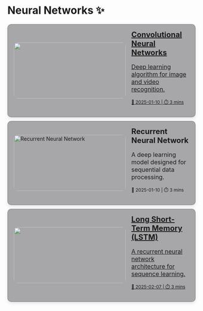 # Neural Networks ✨ 

<div style="display: flex; flex-direction: column; gap: 10px;">

<!-- Convolutional Neural Network -->
<a href="convolutional-neural-network" style="padding: 0 2px 0 16px; background-color: rgba(39, 39, 43, 0.4); border: 1px solid rgba(76, 76, 82, 0.4); border-radius: 10px; box-shadow: 0 4px 8px rgba(0,0,0,0.1); overflow: hidden; transition: transform 0.2s; display: flex; align-items: center;">
  <img src="https://t3.ftcdn.net/jpg/02/61/57/66/360_F_261576629_qbzv83cBaYxMjBCTtY85cHyTK2GFRvk7.jpg" alt="" style="width: 300px; height: 150px; object-fit: cover; border-radius: 10px;" />
  <div style="padding: 15px;">
    <h2 style="margin: 0; font-size: 20px;">Convolutional Neural Networks</h2>
    <p style="font-size: 16px;">Deep learning algorithm for image and video recognition.</p>
    <p style="font-size: 12px;">📅 2025-01-10 | ⏱️ 3 mins</p>
  </div>
</a>

<!-- recurrent neural network -->
<a href="recurrent-neural-network" style="padding: 0 2px 0 16px; background-color: rgba(39, 39, 43, 0.4); border: 1px solid rgba(76, 76, 82, 0.4); border-radius: 10px; box-shadow: 0 4px 8px rgba(0,0,0,0.1); overflow: hidden; transition: transform 0.2s; display: flex; align-items: center; text-decoration: none; color: inherit;">
  <img src="https://upload.wikimedia.org/wikipedia/commons/thumb/b/b5/Recurrent_neural_network_unfold.svg/512px-Recurrent_neural_network_unfold.svg.png" alt="Recurrent Neural Network" style="width: 300px; height: 150px; object-fit: cover; border-radius: 10px;" /> 
  <div style="padding: 15px;">
    <h2 style="margin: 0; font-size: 20px;">Recurrent Neural Network</h2>
    <p style="font-size: 16px;">A deep learning model designed for sequential data processing.</p>
    <p style="font-size: 12px;">📅 2025-01-10 | ⏱️ 3 mins</p>
  </div>
</a>
  <!-- long short term memory -->
<a href="long-short-term-memory" style="padding: 0 2px 0 16px; background-color: rgba(39, 39, 43, 0.4); border: 1px solid rgba(76, 76, 82, 0.4); border-radius: 10px; box-shadow: 0 4px 8px rgba(0,0,0,0.1); overflow: hidden; transition: transform 0.2s; display: flex; align-items: center;">
  <img src="https://miro.medium.com/v2/resize:fit:1100/format:webp/1*eEIAtVm41hnA7Sb9O3z1xg.png" alt="" style="width: 300px; height: 150px; object-fit: cover; border-radius: 10px;" />
  <div style="padding: 15px;">
    <h2 style="margin: 0; font-size: 20px;">Long Short-Term Memory (LSTM)</h2>
    <p style="font-size: 16px;">A recurrent neural network architecture for sequence learning.</p>
    <p style="font-size: 12px;">📅 2025-02-07 | ⏱️ 3 mins</p>
  </div>
</a>
  
</div>
